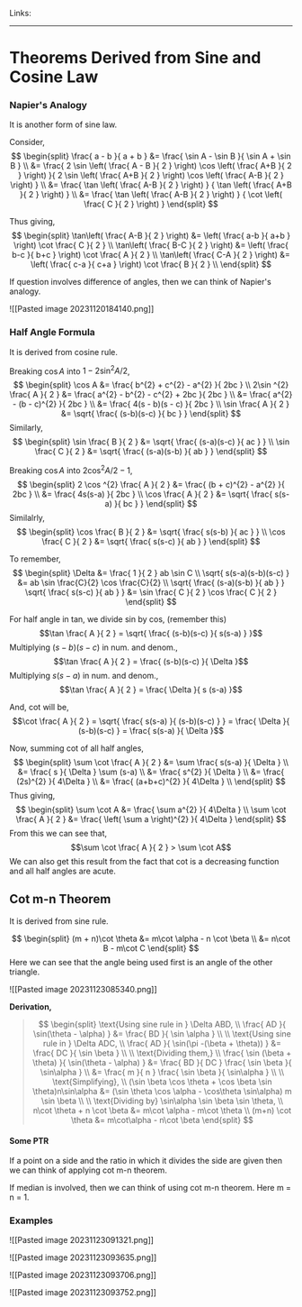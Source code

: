 Links: 
___
# Theorems Derived from Sine and Cosine Law
### Napier's Analogy 
It is another form of sine law.

Consider,
$$
\begin{split}
\frac{ a - b }{ a + b } &= \frac{ \sin A - \sin B }{ \sin A + \sin B } \\
&= \frac{ 
2 \sin \left( \frac{ A - B }{ 2 } \right) \cos \left( \frac{ A+B }{ 2 } \right) 
}{ 
2 \sin \left( \frac{ A+B }{ 2 } \right) \cos \left( \frac{ A-B }{ 2 } \right) 
} \\
&= \frac{ \tan \left( \frac{ A-B }{ 2 } \right) }
{ \tan \left( \frac{ A+B }{ 2 } \right) } \\
&= \frac{ \tan \left( \frac{ A-B }{ 2 } \right) }
{ \cot \left( \frac{ C }{ 2 } \right) } 
\end{split}
$$

Thus giving,
$$
\begin{split}
\tan\left( \frac{ A-B }{ 2 } \right) &= \left( \frac{ a-b }{ a+b } \right) \cot \frac{ C }{ 2 } \\
\tan\left( \frac{ B-C }{ 2 } \right) &= \left( \frac{ b-c }{ b+c } \right) \cot \frac{ A }{ 2 } \\
\tan\left( \frac{ C-A }{ 2 } \right) &= \left( \frac{ c-a }{ c+a } \right) \cot \frac{ B }{ 2 } \\
\end{split}
$$

If question involves difference of angles, then we can think of Napier's analogy.

![[Pasted image 20231120184140.png]]

### Half Angle Formula 
It is derived from cosine rule. 

Breaking $\cos A$ into $1 - 2\sin ^{2} A/2$,
$$
\begin{split}
\cos A &= \frac{ b^{2} + c^{2} - a^{2} }{ 2bc } \\
2\sin ^{2} \frac{ A }{ 2 } &= \frac{ a^{2} - b^{2} - c^{2} + 2bc }{ 2bc } \\
&= \frac{ a^{2} - (b - c)^{2} }{ 2bc } \\
&= \frac{ 4(s - b)(s - c) }{ 2bc } \\
\sin \frac{ A }{ 2 } &= \sqrt{ \frac{ (s-b)(s-c) }{ bc } }
\end{split}
$$
Similarly,
$$
\begin{split}
\sin \frac{ B }{ 2 } &= \sqrt{ \frac{ (s-a)(s-c) }{ ac } } \\
\sin \frac{ C }{ 2 } &= \sqrt{ \frac{ (s-a)(s-b) }{ ab } }
\end{split}
$$

Breaking $\cos A$ into $2\cos ^{2} A /2 - 1$,
$$
\begin{split}
2 \cos ^{2} \frac{ A }{ 2 } &= \frac{ (b + c)^{2} - a^{2} }{ 2bc } \\
&= \frac{ 4s(s-a) }{ 2bc } \\
\cos \frac{ A }{ 2 } &= \sqrt{ \frac{ s(s-a) }{ bc } }
\end{split}
$$
Similalrly,
$$
\begin{split}
\cos \frac{ B }{ 2 } &= \sqrt{ \frac{ s(s-b) }{ ac } } \\
\cos \frac{ C }{ 2 } &= \sqrt{ \frac{ s(s-c) }{ ab } }
\end{split}
$$

To remember,
$$
\begin{split}
\Delta &= \frac{ 1 }{ 2 } ab \sin C \\
\sqrt{ s(s-a)(s-b)(s-c) } &= ab \sin \frac{C}{2} \cos \frac{C}{2} \\
\sqrt{ \frac{ (s-a)(s-b) }{ ab } } \sqrt{ \frac{ s(s-c) }{ ab } } &= \sin \frac{ C }{ 2 } \cos \frac{ C }{ 2 }
\end{split}
$$

For half angle in tan, we divide sin by cos, (remember this)
$$\tan \frac{ A }{ 2 } = \sqrt{ \frac{ (s-b)(s-c) }{ s(s-a) } }$$
Multiplying $(s-b)(s-c)$ in num. and denom.,
$$\tan \frac{ A }{ 2 } = \frac{ (s-b)(s-c) }{ \Delta }$$
Multiplying $s(s-a)$ in num. and denom.,
$$\tan \frac{ A }{ 2 } = \frac{ \Delta }{ s (s-a) }$$

And, cot will be,
$$\cot \frac{ A }{ 2 } = \sqrt{ \frac{ s(s-a) }{ (s-b)(s-c) } } = \frac{ \Delta }{ (s-b)(s-c) } = \frac{ s(s-a) }{ \Delta }$$

Now, summing cot of all half angles,
$$
\begin{split}
\sum \cot \frac{ A }{ 2 } &= \sum \frac{ s(s-a) }{ \Delta } \\
&= \frac{ s }{ \Delta } \sum (s-a) \\
&= \frac{ s^{2} }{ \Delta } \\
&= \frac{ (2s)^{2} }{ 4\Delta } \\
&= \frac{ (a+b+c)^{2} }{ 4\Delta } \\
\end{split}
$$
Thus giving,
$$
\begin{split}
\sum \cot A &= \frac{ \sum a^{2} }{ 4\Delta } \\
\sum \cot \frac{ A }{ 2 } &= \frac{ \left( \sum a \right)^{2} }{ 4\Delta }
\end{split}
$$
From this we can see that,
$$\sum \cot \frac{ A }{ 2 } > \sum \cot A$$
We can also get this result from the fact that cot is a decreasing function and all half angles are acute. 

## Cot m-n Theorem
It is derived from sine rule. 

$$
\begin{split}
(m + n)\cot \theta &= m\cot \alpha - n \cot \beta \\
&= n\cot B - m\cot C 
\end{split}
$$
Here we can see that the angle being used first is an angle of the other triangle. 

![[Pasted image 20231123085340.png]]

**Derivation,**
> $$
> \begin{split}
> \text{Using sine rule in } \Delta ABD, \\
> \frac{ AD }{ \sin(\theta - \alpha) } &= \frac{ BD }{ \sin \alpha } \\
> \\
> \text{Using sine rule in } \Delta ADC, \\
> \frac{ AD }{ \sin(\pi -(\beta + \theta)) } &= \frac{ DC }{ \sin \beta } \\
> \\
> \text{Dividing them,} \\
> \frac{ \sin (\beta + \theta) }{ \sin(\theta - \alpha) } &= \frac{ BD }{ DC } \frac{ \sin \beta }{ \sin\alpha } \\
> &= \frac{ m }{ n } \frac{ \sin \beta }{ \sin\alpha } \\
> \\
> \text{Simplifying}, \\
> (\sin \beta \cos \theta + \cos \beta \sin \theta)n\sin\alpha &= (\sin \theta \cos \alpha - \cos\theta \sin\alpha) m \sin \beta \\
> \\
> \text{Dividing by} \sin\alpha \sin \beta \sin \theta, \\
> n\cot \theta + n \cot \beta &= m\cot \alpha - m\cot \theta \\
> (m+n) \cot \theta &= m\cot\alpha - n\cot \beta
> \end{split}
> $$

#### Some PTR 
If a point on a side and the ratio in which it divides the side are given then we can think of applying cot m-n theorem. 

If median is involved, then we can think of using cot m-n theorem. Here m = n = 1. 

### Examples 
![[Pasted image 20231123091321.png]]

![[Pasted image 20231123093635.png]]

![[Pasted image 20231123093706.png]]

![[Pasted image 20231123093752.png]]
